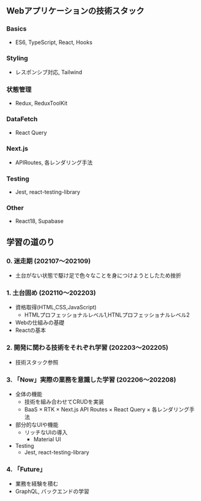 ## Webアプリケーションの技術スタック

### Basics
- ES6, TypeScript‬, React, Hooks
### Styling
- ‪レスポンシブ対応, Tailwind 
### 状態管理
- Redux, ReduxToolKit
### DataFetch
- React Query
### Next.js
- APIRoutes, 各レンダリング手法
### Testing
- Jest, react-testing-library
### Other
- React18, Supabase

## 学習の道のり

### 0. 迷走期 (202107〜202109)
-  土台がない状態で駆け足で色々なことを身につけようとしたため挫折 

### 1. 土台固め (202110〜202203) 
- 資格取得(HTML,CSS,JavaScript)
  - HTMLプロフェッショナルレベル1,HTNLプロフェッショナルレベル2  
- Webの仕組みの基礎 
- Reactの基本

### 2. 開発に関わる技術をそれぞれ学習 (202203〜202205)
- 技術スタック参照

### 3. 「Now」実際の業務を意識した学習 (202206〜202208) 
- 全体の機能
  -  技術を組み合わせてCRUDを実装
    - BaaS × RTK × Next.js API Routes ×  React Query × 各レンダリング手法 
- 部分的なUIや機能
  - リッチなUIの導入
    -  Material UI
- ‪Testing
  - Jest, react-testing-library

### 4. 「Future」
- 業務を経験を積む
- GraphQL, バックエンドの学習
